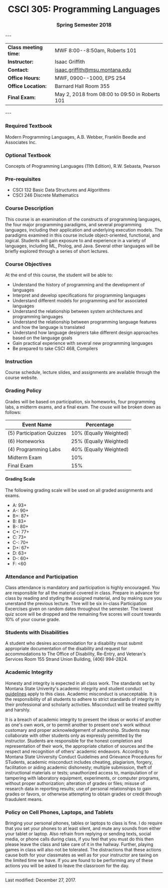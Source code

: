 <center>

# CSCI 305: Programming Languages
### Spring Semester 2018

</center>
---
<center>

|                         |                                                |
| ----------------------- | ---------------------------------------------- |
| **Class meeting time:** | MWF 8:00--8:50am, Roberts 101                  |
| **Instructor:**         | Isaac Griffith                                 |
| **Contact:**            | isaac.griffith@msu.montana.edu                 |
| **Office Hours:**       | MWF, 0900--1000, EPS 254                       |
| **Office Location:**    | Barnard Hall Room 355                          |
| **Final Exam:**         | May 2, 2018 from 08:00 to 09:50 in Roberts 101 |

</center>
---

### Required Textbook
Modern Programming Languages, A.B. Webber, Franklin Beedle and Associates Inc.

### Optional Textbook
Concepts of Programming Languages (11th Edition), R.W. Sebasta, Pearson

### Pre-requisites

* CSCI 132 Basic Data Structures and Algorithms
* CSCI 246 Discrete Mathematics

### Course Description
This course is an examination of the constructs of programming languages, the four major programming paradigms, and several programming languages, including their application and underlying execution models. The paradigms examined in this course include object-oriented, functional, and logical.
Students will gain exposure to and experience in a variety of languages, including ML, Prolog, and Java. Several other languages will be briefly explored through a series of short lectures.

### Course Objectives
At the end of this course, the student will be able to:

* Understand the history of programming and the development of languages
* Interpret and develop specifications for programming languages
* Understand different models for programming and for associated languages
* Understand the relationship between system architectures and programming languages
* Understand the relationship between programming language features and how the language is translated
* Understand how language designers take different design approaches based on the language goals
* Gain practical experience with several new programming languages
* Be prepared to take CSCI 468, Compilers

### Instruction
Course schedule, lecture slides, and assignments are available through the course website.

### Grading Policy
Grades will be based on participation, six homeworks, four programming labs, a midterm exams, and a final exam. The couse will be broken down as follows:

Event Name | Percentage
---------- | ----------
(5) Participation Quizzes | 10% (Equally Weighted)
(6) Homeworks  | 25% (Equally Weighted)
(4) Programming Labs | 40% (Equally Weighted)
Midterm Exam | 10%
Final Exam | 15%

#### Grading Scale
The following grading scale will be used on all graded assignments and exams.

* A: 93+
* A-: 90+
* B+: 87+
* B: 83+
* B-: 80+
* C+: 77+
* C: 73+
* C-: 70+
* D+: 67+
* D: 63+
* D-: 60+
* F: <60

### Attendance and Participation
Class attendance is mandatory and participation is highly encouraged. You are responsible for all the material covered in class. Prepare in advance for class by reading and styding the assigned material, and by making sure you unerstand the previous lecture. Thre will be six in-class Participation Excercises given on random dates throughout the semester. The lowest quiz score will be dropped and the remaining five scores will count towards 10\% of your course grade.

### Students with Disabilities
A student who desires accommodation for a disability must submit appropriate documentation of the disability and request for accommodations to The Office
of Disability, Re-Entry, and Veteran's Services Room 155 Strand Union Building, (406) 994-2824.

### Academic Integrity
Honesty and integrity is expected in all class work. The standards set by Montana State Univerity's academic integrity and student conduct [guidelines](http://shiva.msu.montana.edu/courses/conduct.html) apply to this class. Academic misconduct is unacceptable. It is the responsibility of all students to adhere to strict standards of integrity in their professional and scholarly activities. Misconduct will be treated swiftly and harshly.

It is a breach of academic integrity to present the ideas or works of another as one's own work, or to permit another to present one's work without customary and proper acknowledgement of authorship. Students may collaborate with other students only as expressly permitted by the instructor. Students are responsible for the honest completion and representation of their work, the appropriate citation of sources and the respect and recognition of others' academic endeavors. According to Montana State University Conduct Guidelines and Grievance Procedures for STudents, academic misconduct includes cheating, plagiarism, forgery, facilitation or aiding academic dishonesty; multiple submission, theft of instructional materials or tests; unauthorized access to, manipulation of or tampering with laboratory equipment, experiments, or computer programs, without proper authorization; alteration of grades or files; misuse of research data in reporting results; use of personal relationships to gain grades or favors, or otherwise attempting to obtain grades or credit through fraudulent means.

### Policy on Cell Phones, Laptops, and Tablets
Bringing your personal phones, tables or laptops to class is fine. I do require that you set your phones to at least silent, and mute any sounds from either your tablet or laptop. Also refrain from replying or sending texts, social media, or phone calls during class, if you feel that you must do this then please leave the class and take care of it in the hallway. Further, playing games in class will also not be tolerated. The distractions that these actions cause both for your classmates as well as for your instructor are taxing on the limited time we have. If you are found to be performing any of these actions you will be asked to leave the classroom for the day.

---

Last modified: December 27, 2017.
